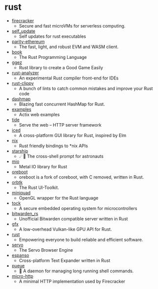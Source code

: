 # rust
- [firecracker](https://github.com/firecracker-microvm/firecracker)
  - Secure and fast microVMs for serverless computing.
- [self_update](https://github.com/jaemk/self_update)
  - Self updates for rust executables
- [parity-ethereum](https://github.com/paritytech/parity-ethereum)
  - The fast, light, and robust EVM and WASM client.
- [book](https://github.com/rust-lang/book)
  - The Rust Programming Language
- [ggez](https://github.com/ggez/ggez)
  - Rust library to create a Good Game Easily
- [rust-analyzer](https://github.com/rust-analyzer/rust-analyzer)
  - An experimental Rust compiler front-end for IDEs
- [rust-clippy](https://github.com/rust-lang/rust-clippy)
  - A bunch of lints to catch common mistakes and improve your Rust code
- [dashmap](https://github.com/xacrimon/dashmap)
  - Blazing fast concurrent HashMap for Rust.
- [examples](https://github.com/actix/examples)
  - Actix web examples
- [tide](https://github.com/http-rs/tide)
  - Serve the web – HTTP server framework
- [iced](https://github.com/hecrj/iced)
  - A cross-platform GUI library for Rust, inspired by Elm
- [nix](https://github.com/nix-rust/nix)
  - Rust friendly bindings to *nix APIs
- [starship](https://github.com/starship/starship)
  - ☄🌌️ The cross-shell prompt for astronauts
- [mio](https://github.com/tokio-rs/mio)
  - Metal IO library for Rust
- [oreboot](https://github.com/oreboot/oreboot)
  - oreboot is a fork of coreboot, with C removed, written in Rust.
- [orbtk](https://github.com/redox-os/orbtk)
  - The Rust UI-Toolkit.
- [miniquad](https://github.com/not-fl3/miniquad)
  - OpenGL wrapper for the Rust language
- [tock](https://github.com/tock/tock)
  - A secure embedded operating system for microcontrollers
- [bitwarden_rs](https://github.com/dani-garcia/bitwarden_rs)
  - Unofficial Bitwarden compatible server written in Rust
- [gfx](https://github.com/gfx-rs/gfx)
  - A low-overhead Vulkan-like GPU API for Rust.
- [rust](https://github.com/rust-lang/rust)
  - Empowering everyone to build reliable and efficient software.
- [servo](https://github.com/servo/servo)
  - The Servo Browser Engine
- [espanso](https://github.com/federico-terzi/espanso)
  - Cross-platform Text Expander written in Rust
- [pueue](https://github.com/Nukesor/pueue)
  - 🌠 A daemon for managing long running shell commands.
- [micro-http](https://github.com/firecracker-microvm/micro-http)
  - A minimal HTTP implementation used by Firecracker
